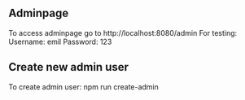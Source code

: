 ## Adminpage
To access adminpage go to http://localhost:8080/admin
For testing:
Username: emil
Password: 123

## Create new admin user
To create admin user: npm run create-admin